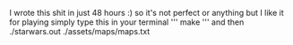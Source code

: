 I wrote this shit in just 48 hours :) so it's not perfect or anything but I like it
for playing simply type this in your terminal
'''
  make
 '''
 and then
  ./starwars.out ./assets/maps/maps.txt
